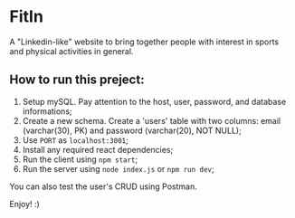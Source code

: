# FitIn
A "Linkedin-like" website to bring together people with interest in sports and physical activities in general.

## How to run this preject:

1. Setup mySQL. Pay attention to the host, user, password, and database informations;
2. Create a new schema. Create a 'users' table with two columns: email (varchar(30), PK) and password (varchar(20), NOT NULL);
3. Use ```PORT``` as ```localhost:3001```;
4. Install any required react dependencies;
5. Run the client using ```npm start```;
6. Run the server using ```node index.js``` or ```npm run dev```;

You can also test the user's CRUD using Postman.

Enjoy! :)
